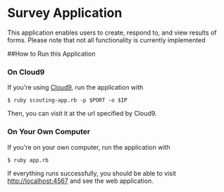 # Survey Application

This application enables users to create, respond to, and view results of forms.
Please note that not all functionality is currently implemented

##How to Run this Application

### On Cloud9

If you're using [Cloud9](http://c9.io), run the application with

```
$ ruby scouting-app.rb -p $PORT -o $IP
```

Then, you can visit it at the url specified by Cloud9.

### On Your Own Computer

If you're on your own computer, run the application with

```
$ ruby app.rb
```

If everything runs successfully, you should be able to visit <http://localhost:4567> and see the web application.
